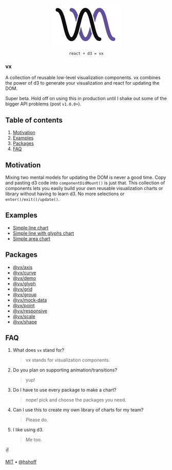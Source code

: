 <p align="center">
  <img src="./logo.png" />
</p>

<p align="center">
  <code>react + d3 = vx</code>
</p>

### vx

A collection of reusable low-level visualization components. vx combines the power of d3 to generate your visualization and react for updating the DOM.

Super beta. Hold off on using this in production until I shake out some of the bigger API problems (post `v1.0.0+`).

## Table of contents

1. [Motivation](#motivation)
1. [Examples](#examples)
1. [Packages](#packages)
1. [FAQ](#faq)

## Motivation

Mixing two mental models for updating the DOM is never a good time. Copy and pasting d3 code into `componentDidMount()` is just that. This collection of components lets you easily build your own reusable visualization charts or library without having to learn d3. No more selections or `enter()/exit()/update()`.

## Examples

+ [Simple line chart](https://github.com/hshoff/vx/blob/master/packages/vx-demo/src/demos/charts/SimpleLineChart.js)
+ [Simple line with glyphs chart](https://github.com/hshoff/vx/blob/master/packages/vx-demo/src/demos/charts/SimpleLineWithGlyphsChart.js)
+ [Simple area chart](https://github.com/hshoff/vx/blob/master/packages/vx-demo/src/demos/charts/SimpleAreaChart.js)

## Packages

- [@vx/axis](https://github.com/hshoff/vx/tree/master/packages/vx-axis)
- [@vx/curve](https://github.com/hshoff/vx/tree/master/packages/vx-curve)
- [@vx/demo](https://github.com/hshoff/vx/tree/master/packages/vx-demo)
- [@vx/glyph](https://github.com/hshoff/vx/tree/master/packages/vx-glyph)
- [@vx/grid](https://github.com/hshoff/vx/tree/master/packages/vx-grid)
- [@vx/group](https://github.com/hshoff/vx/tree/master/packages/vx-group)
- [@vx/mock-data](https://github.com/hshoff/vx/tree/master/packages/vx-mock-data)
- [@vx/point](https://github.com/hshoff/vx/tree/master/packages/vx-point)
- [@vx/responsive](https://github.com/hshoff/vx/tree/master/packages/vx-responsive)
- [@vx/scale](https://github.com/hshoff/vx/tree/master/packages/vx-scale)
- [@vx/shape](https://github.com/hshoff/vx/tree/master/packages/vx-shape)

## FAQ

1. What does `vx` stand for?

    > vx stands for visualization components.

1. Do you plan on supporting animation/transitions?

    > yup!

1. Do I have to use every package to make a chart?

    > nope! pick and choose the packages you need.

1. Can I use this to create my own library of charts for my team?

    > Please do.

1. I like using d3.

    > Me too.

:v:

[MIT](./LICENSE) &bull; [@hshoff](https://twitter.com/hshoff)
